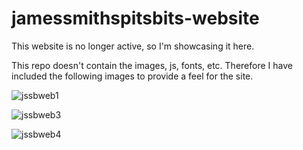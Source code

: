 # jamessmithspitsbits-website
This website is no longer active, so I'm showcasing it here.


This repo doesn't contain the images, js, fonts, etc.
Therefore I have included the following images to provide a feel for the site.



![jssbweb1](https://user-images.githubusercontent.com/34093915/53238199-938a0f80-3690-11e9-9daa-47e88919bd74.png)



![jssbweb3](https://user-images.githubusercontent.com/34093915/53238217-a1d82b80-3690-11e9-9b1b-ed77fa445323.png)



![jssbweb4](https://user-images.githubusercontent.com/34093915/53238230-ac92c080-3690-11e9-85b0-15760ddf1c15.png)
